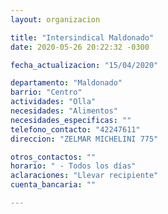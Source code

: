 ```yaml
---
layout: organizacion

title: "Intersindical Maldonado"
date: 2020-05-26 20:22:32 -0300

fecha_actualizacion: "15/04/2020"

departamento: "Maldonado"
barrio: "Centro"
actividades: "Olla"
necesidades: "Alimentos"
necesidades_especificas: ""
telefono_contacto: "42247611"
direccion: "ZELMAR MICHELINI 775"

otros_contactos: ""
horario: " - Todos los días"
aclaraciones: "Llevar recipiente"
cuenta_bancaria: ""

---
```

